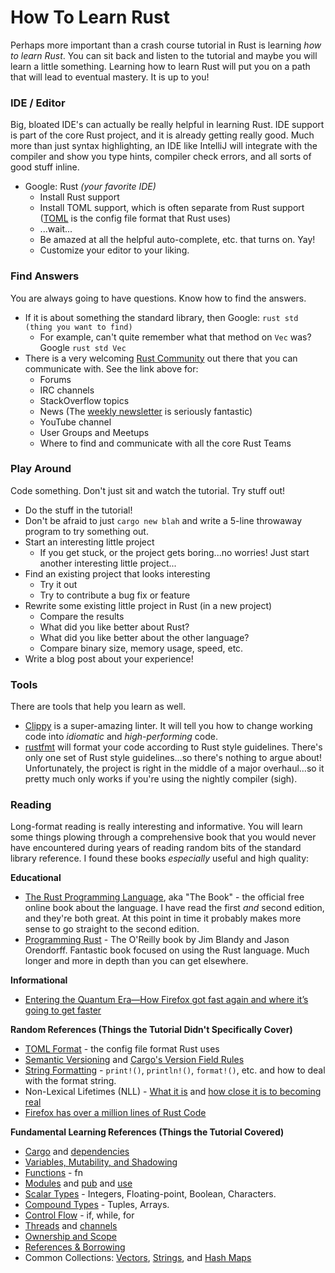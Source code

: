 # How To Learn Rust

Perhaps more important than a crash course tutorial in Rust is learning _how to learn Rust_.  You can sit back and
listen to the tutorial and maybe you will learn a little something.  Learning how to learn Rust will put you on a path
that will lead to eventual mastery.  It is up to you!

### IDE / Editor

Big, bloated IDE's can actually be really helpful in learning Rust.  IDE support is part of the core Rust project, and
it is already getting really good.  Much more than just syntax highlighting, an IDE like IntelliJ will integrate with
the compiler and show you type hints, compiler check errors, and all sorts of good stuff inline. 

- Google: Rust _(your favorite IDE)_
  - Install Rust support
  - Install TOML support, which is often separate from Rust support ([TOML](https://github.com/toml-lang/toml)
    is the config file format that Rust uses)
  - ...wait...
  - Be amazed at all the helpful auto-complete, etc. that turns on.  Yay!
  - Customize your editor to your liking.

### Find Answers

You are always going to have questions.  Know how to find the answers.

- If it is about something the standard library, then Google: `rust std (thing you want to find)`
  - For example, can't quite remember what that method on `Vec` was? Google `rust std Vec`
- There is a very welcoming [Rust Community](https://www.rust-lang.org/en-US/community.html) out there that you can
  communicate with.  See the link above for:
  - Forums
  - IRC channels
  - StackOverflow topics
  - News (The [weekly newsletter](https://this-week-in-rust.org/) is seriously fantastic)
  - YouTube channel
  - User Groups and Meetups
  - Where to find and communicate with all the core Rust Teams

### Play Around

Code something.  Don't just sit and watch the tutorial.  Try stuff out!

- Do the stuff in the tutorial!
- Don't be afraid to just `cargo new blah` and write a 5-line throwaway program to try something out.
- Start an interesting little project
  - If you get stuck, or the project gets boring...no worries! Just start another interesting little project...
- Find an existing project that looks interesting
  - Try it out
  - Try to contribute a bug fix or feature
- Rewrite some existing little project in Rust (in a new project)
  - Compare the results
  - What did you like better about Rust?
  - What did you like better about the other language?
  - Compare binary size, memory usage, speed, etc.
- Write a blog post about your experience!


### Tools

There are tools that help you learn as well.

- [Clippy](https://github.com/rust-lang-nursery/rust-clippy) is a super-amazing linter.  It will tell you how to change
  working code into _idiomatic_ and _high-performing_ code.
- [rustfmt](https://github.com/rust-lang-nursery/rustfmt) will format your code according to Rust style guidelines.
  There's only one set of Rust style guidelines...so there's nothing to argue about!  Unfortunately, the project is 
  right in the middle of a major overhaul...so it pretty much only works if you're using the nightly compiler (sigh).

### Reading

Long-format reading is really interesting and informative. You will learn some things plowing through a comprehensive
book that you would never have encountered during years of reading random bits of the standard library reference.  I 
found these books _especially_ useful and high quality:

**Educational**

- [The Rust Programming Language](https://doc.rust-lang.org/book/), aka "The Book" - the official free online book 
  about the language.  I have read the first _and_ second edition, and they're both great.  At this point in time it
  probably makes more sense to go straight to the second edition.
- [Programming Rust](https://amzn.to/2KC72XV) - The O'Reilly book by Jim Blandy and Jason Orendorff.  Fantastic book
  focused on using the Rust language.  Much longer and more in depth than you can get elsewhere.

**Informational**

- [Entering the Quantum Era—How Firefox got fast again and where it’s going to get faster](https://hacks.mozilla.org/2017/11/entering-the-quantum-era-how-firefox-got-fast-again-and-where-its-going-to-get-faster/)

**Random References (Things the Tutorial Didn't Specifically Cover)**
- [TOML Format](https://github.com/toml-lang/toml) - the config file format Rust uses
- [Semantic Versioning](https://semver.org/) and [Cargo's Version Field Rules](https://doc.rust-lang.org/cargo/reference/manifest.html#the-version-field)
- [String Formatting](https://doc.rust-lang.org/std/fmt/index.html) - `print!()`, `println!()`, `format!()`, etc. and
  how to deal with the format string.
- Non-Lexical Lifetimes (NLL) - [What it is](http://smallcultfollowing.com/babysteps/blog/2016/04/27/non-lexical-lifetimes-introduction/)
  and [how close it is to becoming real](https://github.com/rust-lang/rust/issues/43234)
- [Firefox has over a million lines of Rust Code](https://4e6.github.io/firefox-lang-stats/)
  
**Fundamental Learning References (Things the Tutorial Covered)**
- [Cargo](https://doc.rust-lang.org/book/second-edition/ch01-03-hello-cargo.html) and
  [dependencies](https://doc.rust-lang.org/book/second-edition/ch02-00-guessing-game-tutorial.html#using-a-crate-to-get-more-functionality)
- [Variables, Mutability, and Shadowing](https://doc.rust-lang.org/book/second-edition/ch03-01-variables-and-mutability.html)
- [Functions](https://doc.rust-lang.org/book/second-edition/ch03-03-how-functions-work.html) - fn
- [Modules](https://doc.rust-lang.org/book/second-edition/ch07-01-mod-and-the-filesystem.html)
  and [pub](https://doc.rust-lang.org/book/second-edition/ch07-02-controlling-visibility-with-pub.html)
  and [use](https://doc.rust-lang.org/book/second-edition/ch07-03-importing-names-with-use.html)
- [Scalar Types](https://doc.rust-lang.org/book/second-edition/ch03-02-data-types.html#scalar-types) - 
  Integers, Floating-point, Boolean, Characters.
- [Compound Types](https://doc.rust-lang.org/book/second-edition/ch03-02-data-types.html#compound-types) - 
  Tuples, Arrays.
- [Control Flow](https://doc.rust-lang.org/book/second-edition/ch03-05-control-flow.html) - if, while, for
- [Threads](https://doc.rust-lang.org/book/second-edition/ch16-01-threads.html)
  and [channels](https://doc.rust-lang.org/book/second-edition/ch16-02-message-passing.html)
- [Ownership and Scope](https://doc.rust-lang.org/book/second-edition/ch04-01-what-is-ownership.html)
- [References & Borrowing](https://doc.rust-lang.org/book/second-edition/ch04-02-references-and-borrowing.html)
- Common Collections: [Vectors](https://doc.rust-lang.org/book/second-edition/ch08-01-vectors.html),
  [Strings](https://doc.rust-lang.org/book/second-edition/ch08-02-strings.html),
  and [Hash Maps](https://doc.rust-lang.org/book/second-edition/ch08-03-hash-maps.html)